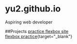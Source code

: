 # yu2.github.io

Aspiring web developer

##Projects
<a href="http://yu2.github.io/quote/flex.html" target="_blank">practice flexbox site</a><br>
[flexbox practice](http://yu2.github.io/quote/flex.html){target="_blank"}
